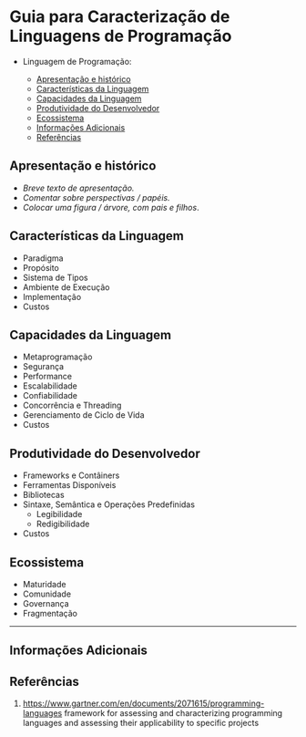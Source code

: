 <!--
Recomendações:
1. A
2. B

Contribuidores:
+ Kenia e Luiz
+ Mauricio Santiago, Gustavo Santos, Matheus Novais, Ivens Joris, Matheus Silva
+ Álvaro Souza Oliveira; Carlos Mosselman Cabral Neto; Thiago Vieira Souza Andrade; Caio Nery Matos Santos; Vanessa Machado Araújo
+ Daniel

Fontes:
+ Criação do TOC
  + [Table of contents generated with markdown-toc](http://ecotrust-canada.github.io/markdown-toc/)
---

--> 

# Guia para Caracterização de Linguagens de Programação

+ Linguagem de Programação: <nome>

  * [Apresentação e histórico](#apresenta--o-e-hist-rico)
  * [Características da Linguagem](#caracter-sticas-da-linguagem)
  * [Capacidades da Linguagem](#capacidades-da-linguagem)
  * [Produtividade do Desenvolvedor](#produtividade-do-desenvolvedor)
  * [Ecossistema](#ecossistema)
  * [Informações Adicionais](#informa--es-adicionais)
  * [Referências](#refer-ncias)

## Apresentação e histórico

  + _Breve texto de apresentação._
  + _Comentar sobre perspectivas / papéis._
  + _Colocar uma figura / árvore, com pais e filhos_.

## Características da Linguagem
  + Paradigma
  + Propósito
  + Sistema de Tipos
  + Ambiente de Execução
  + Implementação
  + Custos 

## Capacidades da Linguagem
  + Metaprogramação
  + Segurança 
  + Performance
  + Escalabilidade
  + Confiabilidade
  + Concorrência e Threading 
  + Gerenciamento de Ciclo de Vida
  + Custos

## Produtividade do Desenvolvedor
  + Frameworks e Contâiners
  + Ferramentas Disponíveis
  + Bibliotecas
  + Sintaxe, Semântica e Operações Predefinidas
    + Legibilidade
    + Redigibilidade
  + Custos 

## Ecossistema
  + Maturidade
  + Comunidade
  + Governança
  + Fragmentação

---

## Informações Adicionais


## Referências 

1. https://www.gartner.com/en/documents/2071615/programming-languages 
framework for assessing and characterizing programming languages and assessing their applicability to specific projects


